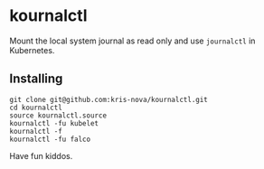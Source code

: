 # kournalctl

Mount the local system journal as read only and use `journalctl` in Kubernetes.

## Installing

```
git clone git@github.com:kris-nova/kournalctl.git
cd kournalctl
source kournalctl.source
kournalctl -fu kubelet
kournalctl -f
kournalctl -fu falco
```

Have fun kiddos.